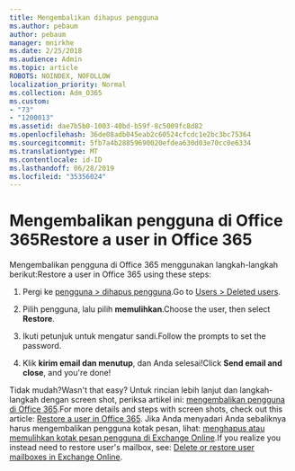 ```yaml
---
title: Mengembalikan dihapus pengguna
ms.author: pebaum
author: pebaum
manager: mnirkhe
ms.date: 2/25/2018
ms.audience: Admin
ms.topic: article
ROBOTS: NOINDEX, NOFOLLOW
localization_priority: Normal
ms.collection: Adm_O365
ms.custom:
- "73"
- "1200013"
ms.assetid: dae7b5b0-1003-40bd-b59f-8c5009fc8d82
ms.openlocfilehash: 36de08adb045eab2c60524cfcdc1e2bc3bc75364
ms.sourcegitcommit: 5fb7a4b28859690020efdea630d03e70cc0e6334
ms.translationtype: MT
ms.contentlocale: id-ID
ms.lasthandoff: 06/28/2019
ms.locfileid: "35356024"
---
```

# <a name="restore-a-user-in-office-365"></a><span data-ttu-id="f4731-102">Mengembalikan pengguna di Office 365</span><span class="sxs-lookup"><span data-stu-id="f4731-102">Restore a user in Office 365</span></span>

<span data-ttu-id="f4731-103">Mengembalikan pengguna di Office 365 menggunakan langkah-langkah berikut:</span><span class="sxs-lookup"><span data-stu-id="f4731-103">Restore a user in Office 365 using these steps:</span></span>
  
1. <span data-ttu-id="f4731-104">Pergi ke [pengguna \> dihapus pengguna](https://admin.microsoft.com/adminportal/home#/deletedusers).</span><span class="sxs-lookup"><span data-stu-id="f4731-104">Go to [Users \> Deleted users](https://admin.microsoft.com/adminportal/home#/deletedusers).</span></span>

2. <span data-ttu-id="f4731-105">Pilih pengguna, lalu pilih **memulihkan**.</span><span class="sxs-lookup"><span data-stu-id="f4731-105">Choose the user, then select **Restore**.</span></span>

3. <span data-ttu-id="f4731-106">Ikuti petunjuk untuk mengatur sandi.</span><span class="sxs-lookup"><span data-stu-id="f4731-106">Follow the prompts to set the password.</span></span>

4. <span data-ttu-id="f4731-107">Klik **kirim email dan menutup**, dan Anda selesai!</span><span class="sxs-lookup"><span data-stu-id="f4731-107">Click **Send email and close**, and you're done!</span></span>

<span data-ttu-id="f4731-108">Tidak mudah?</span><span class="sxs-lookup"><span data-stu-id="f4731-108">Wasn't that easy?</span></span> <span data-ttu-id="f4731-109">Untuk rincian lebih lanjut dan langkah-langkah dengan screen shot, periksa artikel ini: [mengembalikan pengguna di Office 365](https://support.office.com/article/2c261e42-5dd1-48b0-845f-2a016d29cfc1.aspx).</span><span class="sxs-lookup"><span data-stu-id="f4731-109">For more details and steps with screen shots, check out this article: [Restore a user in Office 365](https://support.office.com/article/2c261e42-5dd1-48b0-845f-2a016d29cfc1.aspx).</span></span> <span data-ttu-id="f4731-110">Jika Anda menyadari Anda sebaliknya harus mengembalikan pengguna kotak pesan, lihat: [menghapus atau memulihkan kotak pesan pengguna di Exchange Online](https://docs.microsoft.com/exchange/recipients-in-exchange-online/delete-or-restore-mailboxes).</span><span class="sxs-lookup"><span data-stu-id="f4731-110">If you realize you instead need to restore user's mailbox, see: [Delete or restore user mailboxes in Exchange Online](https://docs.microsoft.com/exchange/recipients-in-exchange-online/delete-or-restore-mailboxes).</span></span>
